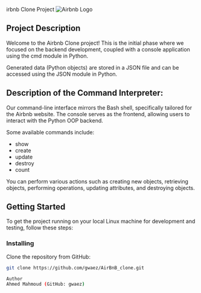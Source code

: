 irbnb Clone Project
![Airbnb Logo](https://www.pngitem.com/pimgs/m/132-1322125_transparent-background-airbnb-logo-hd-png-download.png)

## Project Description
Welcome to the Airbnb Clone project! This is the initial phase where we focused on the backend development, coupled with a console application using the cmd module in Python.

Generated data (Python objects) are stored in a JSON file and can be accessed using the JSON module in Python.

## Description of the Command Interpreter:
Our command-line interface mirrors the Bash shell, specifically tailored for the Airbnb website. The console serves as the frontend, allowing users to interact with the Python OOP backend.

Some available commands include:
- show
- create
- update
- destroy
- count

You can perform various actions such as creating new objects, retrieving objects, performing operations, updating attributes, and destroying objects.

## Getting Started
To get the project running on your local Linux machine for development and testing, follow these steps:

### Installing
Clone the repository from GitHub:
```bash
git clone https://github.com/gwaez/AirBnB_clone.git

Author
Ahmed Mahmoud (GitHub: gwaez)


